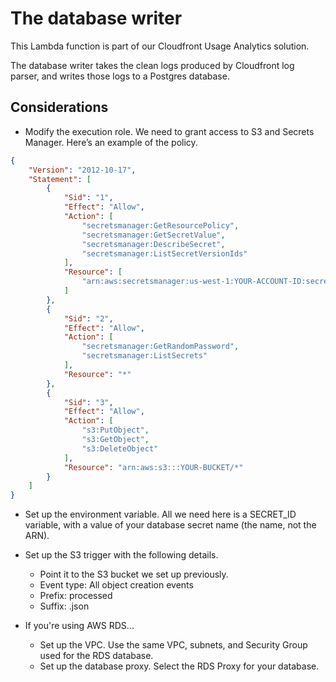 # The database writer

This Lambda function is part of our Cloudfront Usage Analytics solution. 

The database writer takes the clean logs produced by Cloudfront log parser, and writes those logs to a Postgres database.

## Considerations

* Modify the execution role. We need to grant access to S3 and Secrets Manager. Here’s an example of the policy.

```json
{
    "Version": "2012-10-17",
    "Statement": [
        {
            "Sid": "1",
            "Effect": "Allow",
            "Action": [
                "secretsmanager:GetResourcePolicy",
                "secretsmanager:GetSecretValue",
                "secretsmanager:DescribeSecret",
                "secretsmanager:ListSecretVersionIds"
            ],
            "Resource": [
                "arn:aws:secretsmanager:us-west-1:YOUR-ACCOUNT-ID:secret:YOUR-SECRET-ARN"
            ]
        },
        {
            "Sid": "2",
            "Effect": "Allow",
            "Action": [
                "secretsmanager:GetRandomPassword",
                "secretsmanager:ListSecrets"
            ],
            "Resource": "*"
        },
        {
            "Sid": "3",
            "Effect": "Allow",
            "Action": [
                "s3:PutObject",
                "s3:GetObject",
                "s3:DeleteObject"
            ],
            "Resource": "arn:aws:s3:::YOUR-BUCKET/*"
        }
    ]
}
```

* Set up the environment variable. All we need here is a SECRET_ID variable, with a value of your database secret name (the name, not the ARN).

* Set up the S3 trigger with the following details.
  * Point it to the S3 bucket we set up previously.
  * Event type: All object creation events
  * Prefix: processed
  * Suffix: .json

* If you're using AWS RDS...
  * Set up the VPC. Use the same VPC, subnets, and Security Group used for the RDS database.
  * Set up the database proxy. Select the RDS Proxy for your database.
